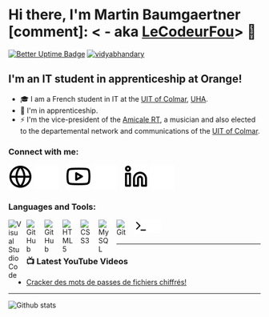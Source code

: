 # Hi there, I'm Martin Baumgaertner [comment]: < - aka [LeCodeurFou][youtube]> 👋 

[![Better Uptime Badge](https://betteruptime.com/status-badges/v1/monitor/lkz6.svg)](https://betteruptime.com/?utm_source=status_badge)
<a href="https://www.linkedin.com/in/martin-baumgaertner-b17601221" target="blank"><img src="https://img.shields.io/badge/LinkedIn-0077B5?style=for-the-badge&logo=linkedin&logoColor=white" alt="vidyabhandary"/></a> 


## I'm an IT student in apprenticeship at Orange!

- 🎓 I am a French student in IT at the [UIT of Colmar](https://www.iutcolmar.uha.fr/index.php/formations/diplomes/bachelor-universitaire-de-technologie-b-u-t-bac-3/b-u-t-reseaux-et-telecommunications/), [UHA](https://www.uha.fr/fr/index.html).
- 💼 I'm in apprenticeship.
- ⚡ I'm the vice-president of the [Amicale RT](https://www.instagram.com/amicale.rt/), a musician and also elected to the departemental network and communications of the [UIT of Colmar](https://www.iutcolmar.uha.fr/).


### Connect with me:

[![website](./img/globe-light.svg)](https://5martin.fr#gh-light-mode-only)
[![website](./img/globe-dark.svg)](https://5martin.fr#gh-dark-mode-only)
&nbsp;&nbsp;
[![website](./img/youtube-light.svg)](https://youtube.com/c/LOMAVOIR#gh-light-mode-only)
[![website](./img/youtube-dark.svg)](https://youtube.com/c/LOMAVOIR#gh-dark-mode-only)
&nbsp;&nbsp;
[![website](./img/linkedin-light.svg)](https://www.linkedin.com/in/martin-baumgaertner-b17601221/#gh-light-mode-only)
[![website](./img/linkedin-dark.svg)](https://www.linkedin.com/in/martin-baumgaertner-b17601221/#gh-dark-mode-only)

### Languages and Tools:

[<img align="left" alt="Visual Studio Code" width="26px" src="https://cdn.jsdelivr.net/gh/devicons/devicon/icons/vscode/vscode-original.svg" style="padding-right:10px;" />][webdevplaylist]
[<img align="left" alt="GitHub" width="26px" src="https://user-images.githubusercontent.com/3369400/139447912-e0f43f33-6d9f-45f8-be46-2df5bbc91289.png" style="padding-right:10px;" />](https://www.youtube.com/c/LOMAVOIR#gh-dark-mode-only)
[<img align="left" alt="GitHub" width="26px" src="https://user-images.githubusercontent.com/3369400/139448065-39a229ba-4b06-434b-bc67-616e2ed80c8f.png" style="padding-right:10px;" />](https://www.youtube.com/c/LOMAVOIR#gh-light-mode-only)
[<img align="left" alt="HTML5" width="26px" src="https://cdn.jsdelivr.net/gh/devicons/devicon/icons/html5/html5-original.svg" style="padding-right:10px;" />][webdevplaylist]
[<img align="left" alt="CSS3" width="26px" src="https://cdn.jsdelivr.net/gh/devicons/devicon/icons/css3/css3-original.svg" style="padding-right:10px;" />][cssplaylist]
[<img align="left" alt="MySQL" width="26px" src="https://cdn.jsdelivr.net/gh/devicons/devicon/icons/mysql/mysql-original.svg" style="padding-right:10px;" />][webdevplaylist]
[<img align="left" alt="Git" width="26px" src="https://cdn.jsdelivr.net/gh/devicons/devicon/icons/git/git-original.svg" style="padding-right:10px;" />][webdevplaylist]

[<img align="left" alt="Terminal" width="26px" src="./img/terminal-light.svg" />](https://www.youtube.com/c/LOMAVOIR#gh-light-mode-only)
[<img align="left" alt="Terminal" width="26px" src="./img/terminal-dark.svg" />](https://www.youtube.com/c/LOMAVOIR#gh-dark-mode-only)

<br />
<br />

---

### 📺 Latest YouTube Videos

<!-- YOUTUBE:START -->
- [Cracker des mots de passes de fichiers chiffrés!](https://www.youtube.com/watch?v=Eu-5x0tgQ6E)
<!-- YOUTUBE:END -->

---

![Github stats](https://github-readme-stats.vercel.app/api?username=martinbaumg&theme=highcontrast&show_icons=true&count_private=true)

[website]: https://martinbaumgaertner.com
[course]: https://5martin.fr
[youtube]: https://youtube.com/c/LOMAVOIR
[instagram]: https://instagram.com/codeSTACKr
[linkedin]: https://linkedin.com/in/codeSTACKr
[webdevplaylist]: https://www.youtube.com/c/LOMAVOIR
[jsplaylist]: https://www.youtube.com/c/LOMAVOIR
[cssplaylist]: https://www.youtube.com/c/LOMAVOIR
[reactplaylist]: https://www.youtube.com/c/LOMAVOIR

